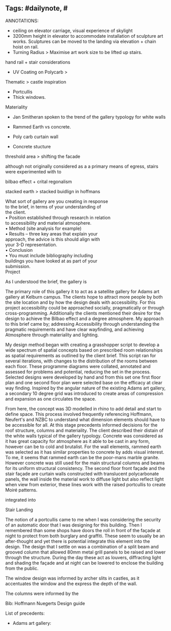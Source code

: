 
Tags: #dailynote, #
- 
ANNOTATIONS:

- ceiling on elevator carriage, visual experience of skylight 
- 3200mm height in elevator to accommodate installation of sculpture art works. Sculptures can be moved to the landing via elevation + chain hoist on rail.
- Turning Radius > Maximise art work size to be lifted up stairs.

hand rail + stair considerations
- UV Coating on Polycarb > 


Thematic > castle inspiration
- Portcullis
- Thick windows.


Materiality
- Jan Smitheran spoken to the trend of the gallery typology for white walls


- Rammed Earth vs concrete. 
- Poly carb curtain wall
- Concrete stucture




threshold area > shifting the facade 


although not originally considered as a a primary means of egress, stairs were experimented with to 

bilbao effect + crital regonalism

stacked earth > stacked buidlign in hoffmans

What sort of gallery are you creating in response  
to the brief, in terms of your understanding of  
the client.  
• Position established through research in relation  
to accessibility and material atmosphere.  
• Method (site analysis for example)  
• Results – three key areas that explain your  
approach, the advice is this should align with  
your 3-D representation.  
• Conclusion  
• You must include bibliography including  
buildings you have looked at as part of your  
submission.  
Project

As I understood the brief, the gallery is 

The primary role of this gallery it to act as a satellite gallery for Adams art gallery at Kelburn campus. The clients hope to attract more people by both the site location and by how the design deals with accessibility. For this project accessibility could be approached socially, pragmatically or through cross-programming. Additionally the clients mentioned their desire for the design to achieve the Bilbao effect and a degree atmosphere. My approach to this brief came by; addressing Accessibility through understanding the pragmatic requirements and have clear wayfinding, and achieving Atmosphere through materiality and lighting.

My design method began with creating a grasshopper script to develop a wide spectrum of spatial concepts based on prescribed room relationships as spatial requirements as outlined by the client brief. This script ran for several iterations, with changes to the distribution of the rooms between each floor. These programme diagrams were collated, annotated and assessed for problems and potential, reducing the set in the process. Selected designs were developed by hand and from this set one first floor plan and one second floor plan were selected base on the efficacy at clear way finding. Inspired by the angular nature of the existing Adams art gallery, a secondary 10 degree grid was introduced to create areas of compression and expansion as one circulates the space. 

From here, the concept was 3D modelled in rhino to add detail and start to define space. This process involved frequently referencing Hoffmann, Neufert's and NZBC to understand what dimension elements should have to be accessible for all. At this stage precedents informed decisions for the roof structure, columns and materiality. The client described their distain of the white walls typical of the gallery typology. Concrete was considered as it has great capacity for atmosphere as it able to be cast in any form, however can be to cold and brutalist. For the wall elements, rammed earth was selected as it has similar properties to concrete by adds visual interest. To me, it seems that rammed earth can be the poor-mans marble granite. However concrete was still used for the main structural columns and beams for its uniform structural consistency. The second floor front façade and the stair façade are curtain walls constructed with translucent polycarbonate panels, the wall inside the material work to diffuse light but also reflect light when view from exterior, these lines work with the raised portcullis to create Moiré patterns.

integrated into 

Stair Landing




The notion of a portcullis came to me when I was considering the security of an automatic door that I was designing for this building. Then I remembered than some shops have doors the roll in front of the façade at night to protect from both burglary and graffiti. These seem to usually be an after-thought and yet there is potential integrate this element into the design. The design that I settle on was a combination of a split beam and grooved column that allowed 80mm metal grill panels to be raised and lower through the structure. During the day these act as louvers, diffracting light and shading the façade and at night can be lowered to enclose the building from the public. 

The window design was informed by archer slits in castles, as it accentuates the window and the express the depth of the wall. 


The columns were informed by the 







Bib:
 Hoffmann
 Nuegerts
 Design guide

List of precedents:
- Adams art gallery: